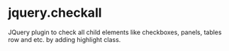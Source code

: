 # jquery.checkall
JQuery plugin to check all child elements like checkboxes, panels, tables row and etc. by adding highlight class.
